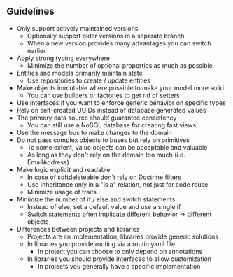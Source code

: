 ## Guidelines

* Only support actively maintained versions
    * Optionally support older versions in a separate branch
    * When a new version provides many advantages you can switch earlier
* Apply strong typing everywhere
    * Minimize the number of optional properties as much as possible
* Entities and models primarily maintain state
    * Use repositories to create / update entities
* Make objects immutable where possible to make your model more solid
    * You can use builders or factories to get rid of setters
* Use interfaces if you want to enforce generic behavior on specific types
* Rely on self-created UUIDs instead of database generated values
* The primary data source should guarantee consistency
    * You can still use a NoSQL database for creating fast views
* Use the message bus to make changes to the domain
* Do not pass complex objects to buses but rely on primitives
    * To some extent, value objects can be acceptable and valuable
    * As long as they don't rely on the domain too much (i.e. EmailAddress)
* Make logic explicit and readable
    * In case of softdeleteable don't rely on Doctrine filters
    * Use inheritance only in a "is a" relation, not just for code reuse
    * Minimize usage of traits
* Minimize the number of if / else and switch statements
    * Instead of else, set a default value and use a single if
    * Switch statements often implicate different behavior => different objects
* Differences between projects and libraries
    * Projects are an implementation, libraries provide generic solutions
    * In libraries you provide routing via a routin.yaml file
        * In project you can choose to only depend on annotations
    * In libraries you should provide interfaces to allow customization
        * In projects you generally have a specific implementation
